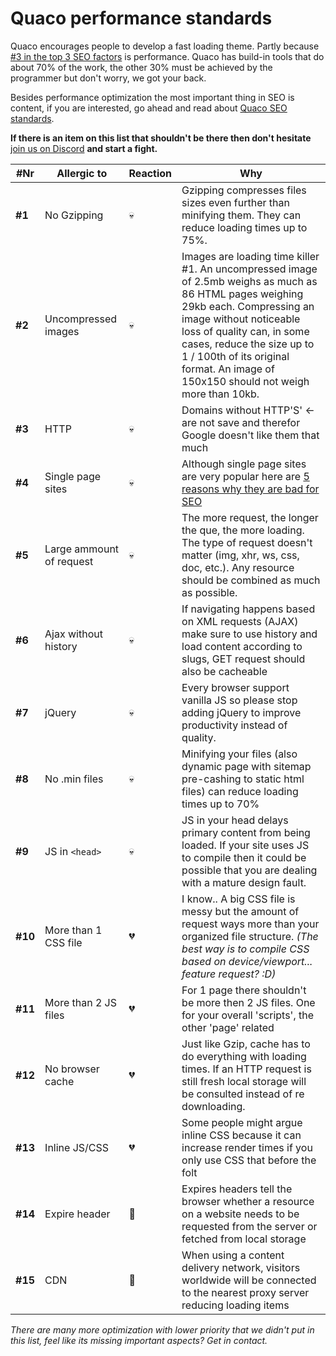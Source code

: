 # Quaco performance standards

Quaco encourages people to develop a fast loading theme. Partly because [#3 in the top 3 SEO factors](https://www.searchenginejournal.com/top-3-google-factors/308147/#close) is performance. Quaco has build-in tools that do about 70% of the work, the other 30% must be achieved by the programmer but don't worry, we got your back. 

Besides performance optimization the most important thing in SEO is content, if you are interested, go ahead  and read about [Quaco SEO standards](asdasd).

**If there is an item on this list that shouldn't be there then don't hesitate** [join us on Discord](https://discord.gg/wPZy3U) **and start a fight.**

| #Nr | Allergic to | Reaction| Why |
|--|--|--|--|
| **#1** | No Gzipping | :skull: | Gzipping compresses files sizes even further than minifying them. They can reduce loading times up to 75%. |
| **#2** | Uncompressed images | :skull: |  Images are loading time killer #1. An uncompressed image of 2.5mb weighs as much as 86 HTML pages weighing 29kb each. Compressing an image without noticeable loss of quality can, in some cases, reduce the size up to 1 / 100th of its original format. An image of 150x150 should not weigh more than 10kb. |
| **#3** | HTTP | :skull: | Domains without HTTP'S' <- are not save and therefor Google doesn't like them that much
| **#4** | Single page sites | :skull: | Although single page sites are very popular here are [5 reasons why they are bad for SEO](https://seo-hacker.com/single-page-websites-bad-seo/) |
| **#5** | Large ammount of request | :skull: | The more request, the longer the que, the more loading. The type of request doesn't matter (img, xhr, ws, css, doc, etc.). Any resource should be combined as much as possible.|
| **#6** | Ajax without history | :skull: | If navigating happens based on XML requests (AJAX) make sure to use history and load content according to slugs, GET request should also be cacheable |
| **#7** | jQuery | :skull: | Every browser support vanilla JS so please stop adding jQuery to improve productivity instead of quality.|
| **#8** | No .min files | :skull: | Minifying your files (also dynamic page with sitemap pre-cashing to static html files) can reduce loading times up to 70% |
| **#9** | JS in `<head>` | :skull: | JS in your head delays primary content from being loaded. If your site uses JS to compile then it could be possible that you are dealing with a mature design fault.  |
| **#10** |More than 1 CSS file| :broken_heart: | I know.. A big CSS file is messy but the amount of request ways more than your organized file structure. *(The best way is to compile CSS based on device/viewport... feature request? :D)*|
| **#11** |More than 2 JS files| :broken_heart: | For 1 page there shouldn't be more then 2 JS files. One for your overall 'scripts', the other 'page' related |
| **#12** | No browser cache | :broken_heart: | Just like Gzip, cache has to do everything with loading times. If an HTTP request is still fresh local storage will be consulted instead of re downloading. |
| **#13** | Inline JS/CSS | :broken_heart: | Some people might argue inline CSS because it can increase render times if you only use CSS that before the folt |
| **#14** | Expire header | :lemon: | Expires headers tell the browser whether a resource on a website needs to be requested from the server or fetched from local storage |
| **#15** | CDN | :lemon: | When using a content delivery network, visitors worldwide will be connected to the nearest proxy server reducing loading items |

*There are many more optimization with lower priority that we didn't put in this list, feel like its missing important aspects? Get in contact.*
